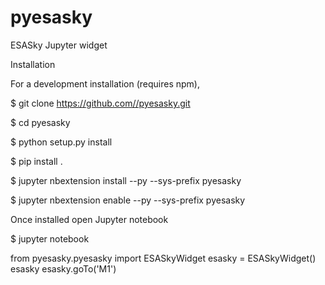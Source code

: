 # pyesasky

ESASky Jupyter widget

Installation

For a development installation (requires npm),

$ git clone https://github.com//pyesasky.git

$ cd pyesasky

$ python setup.py install

$ pip install .

$ jupyter nbextension install --py --sys-prefix pyesasky

$ jupyter nbextension enable --py --sys-prefix pyesasky


Once installed open Jupyter notebook

$ jupyter notebook

from pyesasky.pyesasky import ESASkyWidget
esasky = ESASkyWidget()
esasky
esasky.goTo('M1')
